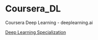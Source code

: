 # Coursera_DL
Coursera Deep Learning - deeplearning.ai

[Deep Learning Specialization](https://www.coursera.org/account/accomplishments/specialization/certificate/YYNFATMVFTRR)

